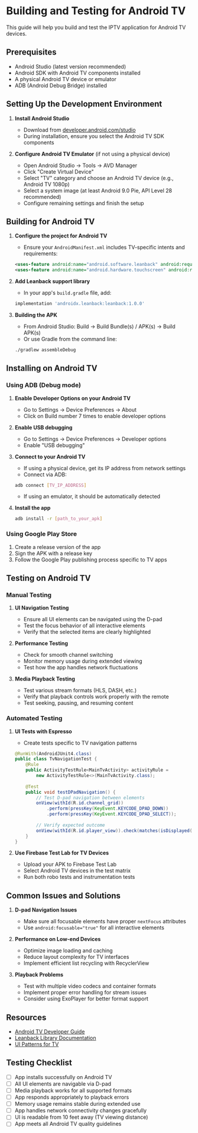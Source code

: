 # Building and Testing for Android TV

This guide will help you build and test the IPTV application for Android TV devices.

## Prerequisites

- Android Studio (latest version recommended)
- Android SDK with Android TV components installed
- A physical Android TV device or emulator
- ADB (Android Debug Bridge) installed

## Setting Up the Development Environment

1. **Install Android Studio**
   - Download from [developer.android.com/studio](https://developer.android.com/studio)
   - During installation, ensure you select the Android TV SDK components

2. **Configure Android TV Emulator** (if not using a physical device)
   - Open Android Studio → Tools → AVD Manager
   - Click "Create Virtual Device"
   - Select "TV" category and choose an Android TV device (e.g., Android TV 1080p)
   - Select a system image (at least Android 9.0 Pie, API Level 28 recommended)
   - Configure remaining settings and finish the setup

## Building for Android TV

1. **Configure the project for Android TV**
   - Ensure your `AndroidManifest.xml` includes TV-specific intents and requirements:
   ```xml
   <uses-feature android:name="android.software.leanback" android:required="false" />
   <uses-feature android:name="android.hardware.touchscreen" android:required="false" />
   ```

2. **Add Leanback support library**
   - In your app's `build.gradle` file, add:
   ```gradle
   implementation 'androidx.leanback:leanback:1.0.0'
   ```

3. **Building the APK**
   - From Android Studio: Build → Build Bundle(s) / APK(s) → Build APK(s)
   - Or use Gradle from the command line:
   ```bash
   ./gradlew assembleDebug
   ```

## Installing on Android TV

### Using ADB (Debug mode)

1. **Enable Developer Options on your Android TV**
   - Go to Settings → Device Preferences → About
   - Click on Build number 7 times to enable developer options

2. **Enable USB debugging**
   - Go to Settings → Device Preferences → Developer options
   - Enable "USB debugging"

3. **Connect to your Android TV**
   - If using a physical device, get its IP address from network settings
   - Connect via ADB:
   ```bash
   adb connect [TV_IP_ADDRESS]
   ```
   - If using an emulator, it should be automatically detected

4. **Install the app**
   ```bash
   adb install -r [path_to_your_apk]
   ```

### Using Google Play Store

1. Create a release version of the app
2. Sign the APK with a release key
3. Follow the Google Play publishing process specific to TV apps

## Testing on Android TV

### Manual Testing

1. **UI Navigation Testing**
   - Ensure all UI elements can be navigated using the D-pad
   - Test the focus behavior of all interactive elements
   - Verify that the selected items are clearly highlighted

2. **Performance Testing**
   - Check for smooth channel switching
   - Monitor memory usage during extended viewing
   - Test how the app handles network fluctuations

3. **Media Playback Testing**
   - Test various stream formats (HLS, DASH, etc.)
   - Verify that playback controls work properly with the remote
   - Test seeking, pausing, and resuming content

### Automated Testing

1. **UI Tests with Espresso**
   - Create tests specific to TV navigation patterns
   ```java
   @RunWith(AndroidJUnit4.class)
   public class TvNavigationTest {
       @Rule
       public ActivityTestRule<MainTvActivity> activityRule = 
           new ActivityTestRule<>(MainTvActivity.class);
           
       @Test
       public void testDPadNavigation() {
           // Test D-pad navigation between elements
           onView(withId(R.id.channel_grid))
               .perform(pressKey(KeyEvent.KEYCODE_DPAD_DOWN))
               .perform(pressKey(KeyEvent.KEYCODE_DPAD_SELECT));
           
           // Verify expected outcome
           onView(withId(R.id.player_view)).check(matches(isDisplayed()));
       }
   }
   ```

2. **Use Firebase Test Lab for TV Devices**
   - Upload your APK to Firebase Test Lab
   - Select Android TV devices in the test matrix
   - Run both robo tests and instrumentation tests

## Common Issues and Solutions

1. **D-pad Navigation Issues**
   - Make sure all focusable elements have proper `nextFocus` attributes
   - Use `android:focusable="true"` for all interactive elements

2. **Performance on Low-end Devices**
   - Optimize image loading and caching
   - Reduce layout complexity for TV interfaces
   - Implement efficient list recycling with RecyclerView

3. **Playback Problems**
   - Test with multiple video codecs and container formats
   - Implement proper error handling for stream issues
   - Consider using ExoPlayer for better format support

## Resources

- [Android TV Developer Guide](https://developer.android.com/training/tv)
- [Leanback Library Documentation](https://developer.android.com/training/tv/start/libraries.html)
- [UI Patterns for TV](https://designguidelines.withgoogle.com/android-tv/android-tv/overview.html)

## Testing Checklist

- [ ] App installs successfully on Android TV
- [ ] All UI elements are navigable via D-pad
- [ ] Media playback works for all supported formats
- [ ] App responds appropriately to playback errors
- [ ] Memory usage remains stable during extended use
- [ ] App handles network connectivity changes gracefully
- [ ] UI is readable from 10 feet away (TV viewing distance)
- [ ] App meets all Android TV quality guidelines
